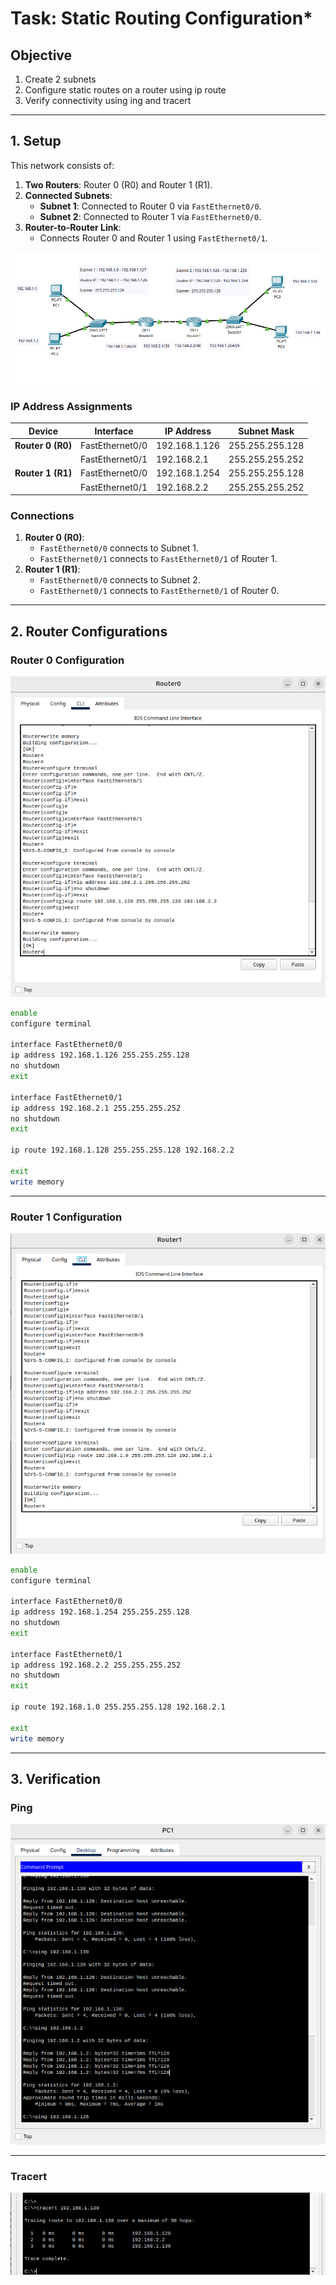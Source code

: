 # **Task: Static Routing Configuration***

## **Objective**
1. Create 2 subnets
2. Configure static routes on a router using ip route
3. Verify connectivity using ing and tracert

---

## **1. Setup**
This network consists of:
1. **Two Routers**: Router 0 (R0) and Router 1 (R1).
2. **Connected Subnets**:
   - **Subnet 1**: Connected to Router 0 via `FastEthernet0/0`.
   - **Subnet 2**: Connected to Router 1 via `FastEthernet0/0`.
3. **Router-to-Router Link**:
   - Connects Router 0 and Router 1 using `FastEthernet0/1`.

![Setup](images/1.%20Setup.png)

### **IP Address Assignments**
| **Device**        | **Interface**       | **IP Address**        | **Subnet Mask**        |
|-------------------|---------------------|------------------------|-------------------------|
| **Router 0 (R0)** | FastEthernet0/0     | 192.168.1.126         | 255.255.255.128        |
|                   | FastEthernet0/1     | 192.168.2.1           | 255.255.255.252        |
| **Router 1 (R1)** | FastEthernet0/0     | 192.168.1.254         | 255.255.255.128        |
|                   | FastEthernet0/1     | 192.168.2.2           | 255.255.255.252        |

### **Connections**
1. **Router 0 (R0)**:
   - `FastEthernet0/0` connects to Subnet 1.
   - `FastEthernet0/1` connects to `FastEthernet0/1` of Router 1.
2. **Router 1 (R1)**:
   - `FastEthernet0/0` connects to Subnet 2.
   - `FastEthernet0/1` connects to `FastEthernet0/1` of Router 0.

---

## **2. Router Configurations**

### **Router 0 Configuration**

![Config](images/2.%20Router%200%20config.png)

```bash
enable
configure terminal

interface FastEthernet0/0
ip address 192.168.1.126 255.255.255.128
no shutdown
exit

interface FastEthernet0/1
ip address 192.168.2.1 255.255.255.252
no shutdown
exit

ip route 192.168.1.128 255.255.255.128 192.168.2.2

exit
write memory
```

---

### **Router 1 Configuration**

![Config](images/3.%20Router%201%20config.png)

```bash
enable
configure terminal

interface FastEthernet0/0
ip address 192.168.1.254 255.255.255.128
no shutdown
exit

interface FastEthernet0/1
ip address 192.168.2.2 255.255.255.252
no shutdown
exit

ip route 192.168.1.0 255.255.255.128 192.168.2.1

exit
write memory
```
---

## **3. Verification**

### **Ping**

![Ping](images/4.%20Ping.png)

---

### **Tracert**

![Tracert](images/5.%20Tracert.png)